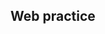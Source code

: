<h2>Web practice</h2>
<img src="http://static.ybox.vn/2021/9/6/1632577214983-learn-web-development.jpg" alt="">

